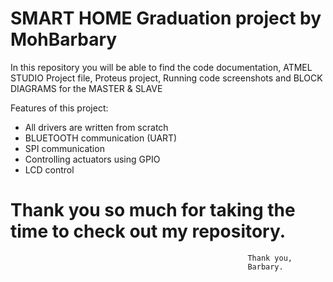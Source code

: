  # SMART HOME Graduation project by MohBarbary

In this repository you will be able to find the code documentation, ATMEL STUDIO Project file, Proteus project, Running code screenshots and BLOCK DIAGRAMS for the MASTER & SLAVE

Features of this project:
- All drivers are written from scratch
- BLUETOOTH communication (UART)
- SPI communication
- Controlling actuators using GPIO
- LCD control

# Thank you so much for taking the time to check out my repository.
                                                         Thank you,
                                                         Barbary.
